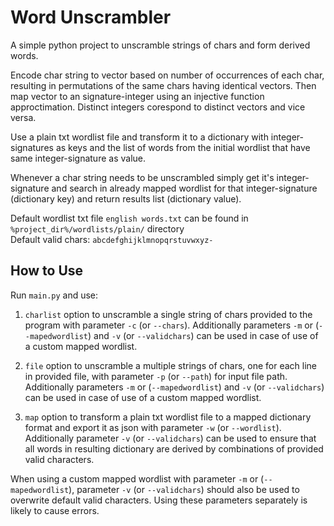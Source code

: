 # Word Unscrambler
A simple python project to unscramble strings of chars and form derived words. 

Encode char string to vector based on number of occurrences of each char, resulting in permutations of the same chars having identical vectors. Then map vector to an signature-integer using an injective function approctimation. Distinct integers corespond to distinct vectors and vice versa. 

Use a plain txt wordlist file and transform it to a dictionary with integer-signatures as keys and the list of words from the initial wordlist that have same integer-signature as value. 

Whenever a char string needs to be unscrambled simply get it's integer-signature and search in already mapped wordlist for that integer-signature (dictionary key) and return results list (dictionary value).

Default wordlist txt file `english words.txt` can be found in `%project_dir%/wordlists/plain/` directory <br/> 
Default valid chars: `abcdefghijklmnopqrstuvwxyz-`

## How to Use
Run `main.py` and use:

1. `charlist` option to unscramble a single string of chars provided to the program with parameter `-c` (or `--chars`). Additionally parameters `-m` or (`--mapedwordlist`) and `-v` (or `--validchars`) can be used in case of use of a custom mapped wordlist. 

2. `file` option to unscramble a multiple strings of chars, one for each line in provided file, with parameter `-p` (or `--path`) for input file path. Additionally parameters `-m` or (`--mapedwordlist`) and `-v` (or `--validchars`) can be used in case of use of a custom mapped wordlist. 

3. `map` option to transform a plain txt wordlist file to a mapped dictionary format and export it as json with parameter `-w` (or `--wordlist`). Additionally parameter `-v` (or `--validchars`) can be used to ensure that all words in resulting dictionary are derived by combinations of provided valid characters.

When using a custom mapped wordlist with parameter `-m` or (`--mapedwordlist`), parameter `-v` (or `--validchars`) should also be used to overwrite default valid characters. Using these parameters separately is likely to cause errors.
 
